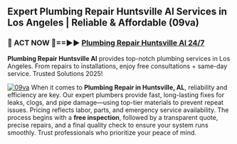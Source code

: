 ## Expert Plumbing Repair Huntsville Al Services in Los Angeles | Reliable & Affordable (09va)  

<h3>🚿 ACT NOW 🌟==►► <a href="https://tinyurl.com/2ne6vx2x" rel="nofollow">Plumbing Repair Huntsville Al 24/7</a></h3>

**Plumbing Repair Huntsville Al** provides top-notch plumbing services in Los Angeles. From repairs to installations, enjoy free consultations + same-day service. Trusted Solutions 2025!

[![09va](https://i.imgur.com/4PFF4AK.jpeg)](https://tinyurl.com/2ne6vx2x)
When it comes to **Plumbing Repair in Huntsville, AL**, reliability and efficiency are key. Our expert plumbers provide fast, long-lasting fixes for leaks, clogs, and pipe damage—using top-tier materials to prevent repeat issues. Pricing reflects labor, parts, and emergency service availability. The process begins with a **free inspection**, followed by a transparent quote, precise repairs, and a final quality check to ensure your system runs smoothly. Trust professionals who prioritize your peace of mind.
